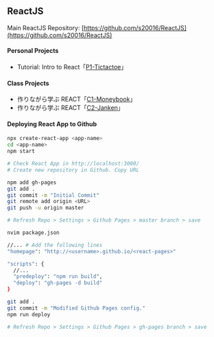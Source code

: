 ## **ReactJS**

Main ReactJS Repository: [https://github.com/s20016/ReactJS](https://github.com/s20016/ReactJS)

#### **Personal Projects**
* Tutorial: Intro to React「[P1-Tictactoe](https://github.com/s20016/ReactJS/tree/tictactoe)」

#### **Class Projects**
* 作りながら学ぶ REACT「[C1-Moneybook](https://github.com/s20016/ReactJS/tree/moneybook)」
* 作りながら学ぶ REACT「[C2-Janken](https://github.com/s20016/ReactJS/tree/janken)」


#### **Deploying React App to Github**

```bash
npx create-react-app <app-name>
cd <app-name>
npm start

# Check React App in http://localhost:3000/
# Create new repository in Github. Copy URL

npm add gh-pages
git add .
git commit -m "Initial Commit"
git remote add origin <URL>
git push -u origin master

# Refresh Repo > Settings > Github Pages > master branch > save

```
```bash
nvim package.json

//... # Add the following lines
"homepage": "http://<username>.github.io/<react-pages>"

"scripts": {
  //...
  "predeploy": "npm run build",
  "deploy": "gh-pages -d build"
}
```

```bash
git add .
git commit -m "Modified Github Pages config."
npm run deploy

# Refresh Repo > Settings > Github Pages > gh-pages branch > save
```